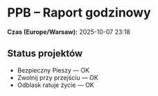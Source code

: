 # PPB – Raport godzinowy
**Czas (Europe/Warsaw):** 2025-10-07 23:18

## Status projektów
- Bezpieczny Pieszy — OK
- Zwolnij przy przejściu — OK
- Odblask ratuje życie — OK

